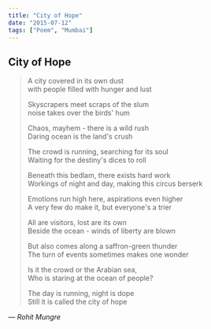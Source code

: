 ```yaml
---
title: "City of Hope"
date: "2015-07-12"
tags: ["Poem", "Mumbai"]
---
```


## City of Hope

> A city covered in its own dust  
> with people filled with hunger and lust  
>   
> Skyscrapers meet scraps of the slum  
> noise takes over the birds' hum  
>   
> Chaos, mayhem - there is a wild rush  
> Daring ocean is the land's crush  
>   
> The crowd is running, searching for its soul  
> Waiting for the destiny's dices to roll  
>   
> Beneath this bedlam, there exists hard work  
> Workings of night and day, making this circus berserk  
>   
> Emotions run high here, aspirations even higher  
> A very few do make it, but everyone's a trier  
>   
> All are visitors, lost are its own  
> Beside the ocean - winds of liberty are blown  
>   
> But also comes along a saffron-green thunder  
> The turn of events sometimes makes one wonder  
>   
> Is it the crowd or the Arabian sea,  
> Who is staring at the ocean of people?  
>   
> The day is running, night is dope  
> Still it is called the city of hope  
>   
— *Rohit Mungre*
